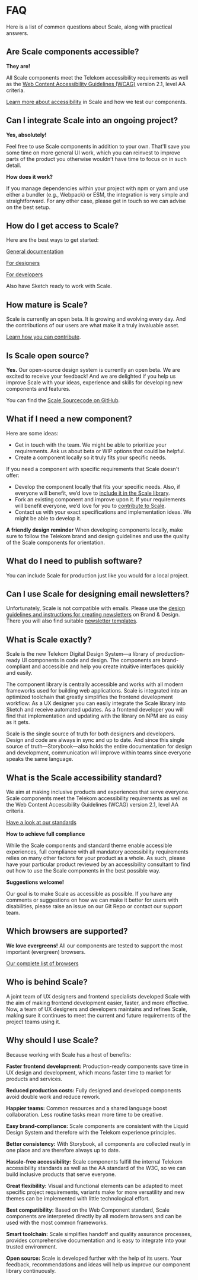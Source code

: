 # FAQ

Here is a list of common questions about Scale, along with practical answers.

## Are Scale components accessible?

**They are!**

All Scale components meet the Telekom accessibility requirements as well as the [Web Content Accessibility Guidelines (WCAG)](https://www.w3.org/TR/WCAG21/) version 2.1, level AA criteria.

[Learn more about accessibility](./?path=/docs/setup-info-accessibility--page) in Scale and how we test our components.

## Can I integrate Scale into an ongoing project?

**Yes, absolutely!**

Feel free to use Scale components in addition to your own.
That'll save you some time on more general UI work, which you can reinvest to improve parts of the product you otherwise wouldn’t have time to focus on in such detail.

**How does it work?**

If you manage dependencies within your project with npm or yarn and use either a bundler (e.g., Webpack) or ESM, the integration is very simple and straightforward.
For any other case, please get in touch so we can advise on the best setup.

## How do I get access to Scale?

Here are the best ways to get started:

[General documentation](./?path=/story/scale-design-system--page)

[For designers](./?path=/docs/setup-info-getting-started-for-designers--page)

[For developers](./?path=/docs/setup-info-getting-started-for-developers--page)

Also have Sketch ready to work with Scale.

## How mature is Scale?

Scale is currently an open beta. It is growing and evolving every day. And the contributions of our users are what make it a truly invaluable asset.

[Learn how you can contribute](./?path=/story/contact-contributing-to-scale--page).

## Is Scale open source?

**Yes.**
Our open-source design system is currently an open beta.
We are excited to receive your feedback! And we are delighted if you help us improve Scale with your ideas, experience and skills for developing new components and features.

You can find the [Scale Sourcecode on GitHub](https://github.com/telekom/scale/).

## What if I need a new component?

Here are some ideas:

- Get in touch with the team. We might be able to prioritize your requirements. Ask us about beta or WIP options that could be helpful.
- Create a component locally so it truly fits your specific needs.

If you need a component with specific requirements that Scale doesn't offer:

- Develop the component locally that fits your specific needs. Also, if everyone will benefit, we’d love to [include it in the Scale library](./?path=/story/contact-contributing-to-scale--page).
- Fork an existing component and improve upon it. If your requirements will benefit everyone, we’d love for you to [contribute to Scale](./?path=/story/contact-contributing-to-scale--page).
- Contact us with your exact specifications and implementation ideas. We might be able to develop it.

**A friendly design reminder**
When developing components locally, make sure to follow the Telekom brand and design guidelines and use the quality of the Scale components for orientation.

## What do I need to publish software?

You can include Scale for production just like you would for a local project.

## Can I use Scale for designing email newsletters?

Unfortunately, Scale is not compatible with emails. Please use the [design guidelines and instructions for creating newsletters](https://www.brand-design.telekom.com/en/articles/n/newsletter/) on Brand & Design. There you will also find suitable [newsletter templates](https://www.brand-design.telekom.com/en/asset/email-template-0-newsletter-templates/).

## What is Scale exactly?

Scale is the new Telekom Digital Design System—a library of production-ready UI components in code and design. The components are brand-compliant and accessible and help you create intuitive interfaces quickly and easily.

The component library is centrally accessible and works with all modern frameworks used for building web applications. Scale is integrated into an optimized toolchain that greatly simplifies the frontend development workflow: As a UX designer you can easily integrate the Scale library into Sketch and receive automated updates. As a frontend developer you will find that implementation and updating with the library on NPM are as easy as it gets.

Scale is the single source of truth for both designers and developers. Design and code are always in sync and up to date. And since this single source of truth—Storybook—also holds the entire documentation for design and development, communication will improve within teams since everyone speaks the same language.

## What is the Scale accessibility standard?

We aim at making inclusive products and experiences that serve everyone.
Scale components meet the Telekom accessibility requirements as well as the Web Content Accessibility Guidelines (WCAG) version 2.1, level AA criteria.

[Have a look at our standards](./?path=/docs/setup-info-accessibility--page)

**How to achieve full compliance**

While the Scale components and standard theme enable accessible experiences, full compliance with all mandatory accessibility requirements relies on many other factors for your product as a whole.
As such, please have your particular product reviewed by an accessibility consultant to find out how to use the Scale components in the best possible way.

**Suggestions welcome!**

Our goal is to make Scale as accessible as possible. If you have any comments or suggestions on how we can make it better for users with disabilities, please raise an issue on our Git Repo or contact our support team.

## Which browsers are supported?

**We love evergreens!**
All our components are tested to support the most important (evergreen) browsers.

[Our complete list of browsers](./?path=/docs/setup-info-browser-support--page)

## Who is behind Scale?

A joint team of UX designers and frontend specialists developed Scale with the aim of making frontend development easier, faster, and more effective.
Now, a team of UX designers and developers maintains and refines Scale, making sure it continues to meet the current and future requirements of the project teams using it.

## Why should I use Scale?

Because working with Scale has a host of benefits:

**Faster frontend development:** Production-ready components save time in UX design and development, which means faster time to market for products and services.

**Reduced production costs:** Fully designed and developed components avoid double work and reduce rework.

**Happier teams:** Common resources and a shared language boost collaboration. Less routine tasks mean more time to be creative.

**Easy brand-compliance:** Scale components are consistent with the Liquid Design System and therefore with the Telekom experience principles.

**Better consistency:** With Storybook, all components are collected neatly in one place and are therefore always up to date.

**Hassle-free accessibility:** Scale components fulfill the internal Telekom accessibility standards as well as the AA standard of the W3C, so we can build inclusive products that serve everyone.

**Great flexibility:** Visual and functional elements can be adapted to meet specific project requirements, variants make for more versatility and new themes can be implemented with little technological effort.

**Best compatibility:** Based on the Web Component standard, Scale components are interpreted directly by all modern browsers and can be used with the most common frameworks.

**Smart toolchain:** Scale simplifies handoff and quality assurance processes, provides comprehensive documentation and is easy to integrate into your trusted environment.

**Open source:** Scale is developed further with the help of its users. Your feedback, recommendations and ideas will help us improve our component library continuously.
